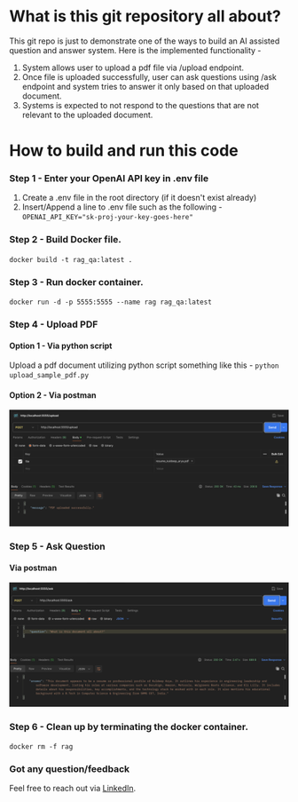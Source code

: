 # What is this git repository all about?
This git repo is just to demonstrate one of the ways to build an AI assisted question and answer system. Here is the implemented functionality -
1. System allows user to upload a pdf file via /upload endpoint.
2. Once file is uploaded successfully, user can ask questions using /ask endpoint and system tries to answer it only based on that uploaded document.
3. Systems is expected to not respond to the questions that are not relevant to the uploaded document.


# How to build and run this code

### Step 1 - Enter your OpenAI API key in .env file
1. Create a .env file in the root directory (if it doesn't exist already)
2. Insert/Append a line to .env file such as the following - 
`OPENAI_API_KEY="sk-proj-your-key-goes-here"`

### Step 2 - Build Docker file.
`docker build -t rag_qa:latest .`

### Step 3 - Run docker container.
`docker run -d -p 5555:5555 --name rag rag_qa:latest`

### Step 4 - Upload PDF
#### Option 1 - Via python script
Upload a pdf document utilizing python script something like this - `python upload_sample_pdf.py`

#### Option 2 - Via postman
![alt text](how_to_upload_via_postman.png)

### Step 5 - Ask Question

#### Via postman
![alt text](how_to_ask_via_postman.png)

### Step 6 - Clean up by terminating the docker container.
`docker rm -f rag`


### Got any question/feedback
Feel free to reach out via [LinkedIn](https://www.linkedin.com/in/kuldeeparyadotcom/).
